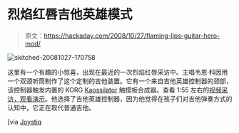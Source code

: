 # 烈焰红唇吉他英雄模式

> 原文：<https://hackaday.com/2008/10/27/flaming-lips-guitar-hero-mod/>

![](img/75562e029f1b2dcdedd5f5ffad958f49.png "skitched-20081027-170758")

这里有一个有趣的小惊喜，出现在最近的一次烈焰红唇采访中。主唱韦恩·科因用一个双颈听筒制作了这个定制的吉他装置。它有一个来自吉他英雄控制器的颈部，该控制器触发内置的 KORG [Kaossilator](http://www.mahalo.com/Kaossilator) 触摸板合成器。查看 1:55 左右的[视频采访，观看演示](http://hollywoodinsider.ew.com/2008/10/nbc-chime-in-ca.html)。他选择了吉他英雄控制器，因为他觉得在孩子们对吉他弹奏方式的认知中，它正在取代普通吉他。

[via [Joystiq](http://www.joystiq.com/2008/10/27/flaming-lips-frontmans-double-neck-guitar-hero-guitar/)